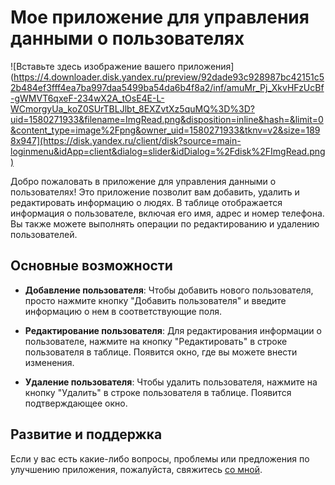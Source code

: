 # Мое приложение для управления данными о пользователях

![Вставьте здесь изображение вашего приложения](https://4.downloader.disk.yandex.ru/preview/92dade93c928987bc42151c52b484ef3fff4ea7ba997daa5499ba54da6b4f8a2/inf/amuMr_Pj_XkvHFzUcBf-gWMVT6qxeF-234wX2A_tOsE4E-L-WCmorgyUa_koZ0SUrTBLJlbt_8EXZvtXz5quMQ%3D%3D?uid=1580271933&filename=ImgRead.png&disposition=inline&hash=&limit=0&content_type=image%2Fpng&owner_uid=1580271933&tknv=v2&size=1898x947](https://disk.yandex.ru/client/disk?source=main-loginmenu&idApp=client&dialog=slider&idDialog=%2Fdisk%2FImgRead.png)

Добро пожаловать в приложение для управления данными о пользователях! Это приложение позволит вам добавить, удалить и редактировать информацию о людях. В таблице отображается информация о пользователе, включая его имя, адрес и номер телефона. Вы также можете выполнять операции по редактированию и удалению пользователей.

## Основные возможности

- **Добавление пользователя**: Чтобы добавить нового пользователя, просто нажмите кнопку "Добавить пользователя" и введите информацию о нем в соответствующие поля.

- **Редактирование пользователя**: Для редактирования информации о пользователе, нажмите на кнопку "Редактировать" в строке пользователя в таблице. Появится окно, где вы можете внести изменения.

- **Удаление пользователя**: Чтобы удалить пользователя, нажмите на кнопку "Удалить" в строке пользователя в таблице. Появится подтверждающее окно.

## Развитие и поддержка

Если у вас есть какие-либо вопросы, проблемы или предложения по улучшению приложения, пожалуйста, свяжитесь [со мной](https://vk.com/kir1lka).

